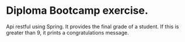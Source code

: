 # Diploma Bootcamp exercise.
Api restful using Spring. It provides the final grade of a student. If this is greater than 9, it prints a congratulations message.
